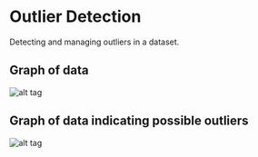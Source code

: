 <H1> Outlier Detection </H1>

Detecting and managing outliers in a dataset.

<H2> Graph of data </H2>

![alt tag](https://github.com/raglew/OutlierDetection/blob/master/dataplot.jpg)

<H2> Graph of data indicating possible outliers</H2>

![alt tag](https://github.com/raglew/OutlierDetection/blob/master/outliers.jpg)
